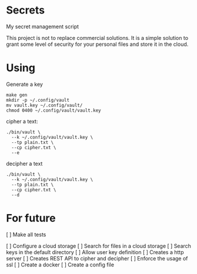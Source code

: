 # Secrets
My secret management script

This project is not to replace commercial solutions. It is a simple solution to
grant some level of security for your personal files and store it in the cloud.

# Using

Generate a key

```
make gen
mkdir -p ~/.config/vault
mv vault.key ~/.config/vault/
chmod 0400 ~/.config/vault/vault.key
```

cipher a text:

```
./bin/vault \
  --k ~/.config/vault/vault.key \
  --tp plain.txt \
  --cp cipher.txt \
  --e
```

decipher a text

```
./bin/vault \
  --k ~/.config/vault/vault.key \
  --tp plain.txt \
  --cp cipher.txt \
  --d
```

# For future

[ ] Make all tests

[ ] Configure a cloud storage
[ ] Search for files in a cloud storage
[ ] Search keys in the default directory
[ ] Allow user key definition
[ ] Creates a http server
[ ] Creates REST API to cipher and decipher
[ ] Enforce the usage of ssl
[ ] Create a docker
[ ] Create a config file
